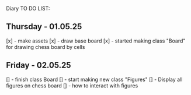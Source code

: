 
Diary TO DO LIST: 
## Thursday - 01.05.25
[x] - make assets
[x] - draw base board
[x] - started making class "Board" for drawing chess board by cells



## Friday - 02.05.25
[] - finish class Board
[] - start making new class "Figures"
[] - Display all figures on chess board
[] - how to interact with figures




